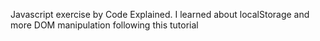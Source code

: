 Javascript exercise by Code Explained.
I learned about localStorage and more DOM manipulation following this tutorial